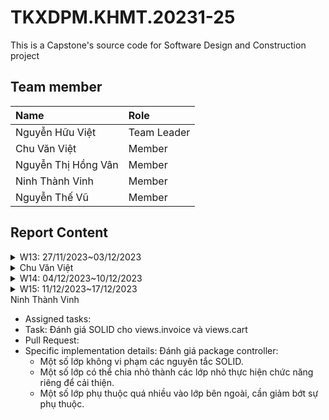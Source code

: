 # TKXDPM.KHMT.20231-25

This is a Capstone's source code for Software Design and Construction project

## Team member

| Name                | Role        |
| :------------------ | :---------- |
| Nguyễn Hữu Việt     | Team Leader |
| Chu Văn Việt        | Member      |
| Nguyễn Thị Hồng Vân | Member      |
| Ninh Thành Vinh     | Member      |
| Nguyễn Thế Vũ       | Member      |

## Report Content

<details>
  <summary>W13: 27/11/2023~03/12/2023 </summary>
<br>

<details>
<summary>Nguyễn Hữu Việt</summary>
<br>

-   Assigned tasks:
    -   Task 1: Bổ sung Coupling cho package controller
-   Implementation details:
    -   Pull Request:
    -   Specific implementation details:
    -   Phương thức **checkMediaInCart(Media media)** thuộc **Control Coupling** do phục thuộc vào hàm **checkMediaInCart** của đối tượng Cart.
    -   Phương thức **makePayment(...)** thuộc **Control Coupling** do phụ thuộc vào cấu trúc nội bộ của **VnPaySubSystem** và kiểm soát luồng của đối tượng này thông qua **save** và **makePaymentTransaction**
    -   Phương thức **getUrlPay** thuộc **Data Coupling** do sử dụng và gọi phương thức **generatePayUrl()** của **vnPayService** - Phương thức **emptyCart()** thuộc **Control Coupling** do phương thức này thay đổi phần dữ liệu của Cart.
    -   Phương thức **createOrder()** thuộc **Control Coupling** do phương thức này ảnh hưởng đến luồng và trạng thái của đối tượng **order**
    -   Phương thức **createInvoice()** tương tự **createOrder()**
    -   Các phương thức **validate...** thuộc **Control Coupling** do bên trong tồn tại các đoạn code phụ thuộc lẫn nhau và phụ thuộc vào tham số truyền vào - Phương thức **validatePlaceRushOrderData** thuộc **Common Coupling** do truy cập vào biến global trong util.
    -   Một số phương thức không có gì truyền hoặc không thực hiện điều gì thuộc là **không xác định Coupling**
    </details>

<details>
<summary>Nguyễn Thế Vũ</summary>
<br>
  
- Assigned tasks:
- Task: Bổ sung Coupling cho package subSystem
 - Pull Request: 
  - Specific implementation details:
    - Phương thức **generatePayUrl(int amount, String contents)** trong VnPaySubsystem thuộc **Data Coupling** do chỉ phục thuộc vào hàm **generatePayUrl(int amount, String contents)** của đối tượng VnPaySubsystemController.
    - Phương thức **makePaymentTransaction(Map<String, String> response)** trong VnPaySubsystem thuộc **Data Coupling** do chỉ phụ thuộc vào **makePaymentTransaction** của **VnPaySubsystemController**

    **File VnPaySubsystemController:**

    Hàm **generatePayOrderUrl**:
    - Data Coupling:
    Phương thức này sử dụng dữ liệu từ Config như `getRandomNumber` và `getIpAddress`. Các giá trị này được truyền vào để tạo các tham số thanh toán.
    Dữ liệu được truyền giữa **VnPaySubsystemController** và **Config** thông qua việc gọi các hàm tiện ích của **Config**.

    Hàm **makePaymentTransaction**:
    - Control Coupling:
    Phương thức này chứa một khối switch để xử lý các trạng thái của giao dịch (errorCode). Điều này có thể được coi là control coupling vì **VnPaySubsystemController** định nghĩa cách xử lý các loại lỗi và trạng thái cụ thể.
    - Một số phương thức không có gì truyền hoặc không thực hiện điều gì thuộc là **không xác định Coupling**

</details>

<details>
<summary>Ninh Thành Vinh</summary>
<br>

-   Assigned tasks:
    -   Task: Bổ sung Coupling cho view.screen.cart và view.screen.invoice
-   Pull Request:
    -   Specific implementation details: - Phương thức **CartScreenHandler(Stage stage, String screenPath)** thuộc **Control Coupling** do sử dụng event **setOnMouseClicked**. - Phương thức **requestOrder()** thuộc **Control Coupling** do phụ thuộc vào **placeOrderController** kiểm soát luồng. - Phương thức **displayCartWithMediaAvailability()** thuộc **Control Coupling** do gọi và sử dụng các phương thức từ **MediaHandler**. - Phương thức **setMediaInfo()** thuộc **Control Coupling** do sử dụng các event từ button. - Phương thức **setInvoiceInfo()** thuộc **Control Coupling** do sử dụng thông tin lấy từ **invoice** ảnh hưởng đến luồng. - Phương thức **confirmInvoice(MouseEvent event)** thuộc **Control Coupling** do phương thức thay đổi đối tượng **paymentScreen** - Phương thức **setMediaInfo()** thuộc **Control Coupling** do phụ thuộc vào phương thức của **orderMedia**. - Phương thức **MediaHandler(String screenPath, CartScreenHandler cartScreen)** thuộc **Data Coupling** do sử dụng đủ params được truyền vào. - Phương thức **setCartMedia(CartMedia cartMedia)** thuộc **Data Coupling** do sử dụng đủ params được truyền vào. - Phương thức **InvoiceScreenHandler(Stage stage, String screenPath, Invoice invoice)** thuộc **Data Coupling** do sử dụng đủ params được truyền vào. - Phương thức **MediaInvoiceScreenHandler(String screenPath)** và **setOrderMedia(OrderMedia orderMedia)** thuộc **Data Coupling** do sử dụng vừa đủ params được truyền vào. - Một số phương thức không có gì truyền hoặc không thực hiện điều gì thuộc là **không xác định Coupling** .
    </details>

<details>
<summary>Nguyễn Thị Hồng Vân</summary>
<br>

-   Assigned tasks:
    -   Task 1: Bổ sung Coupling cho package Views.Screen.Home/Payment/Shipping
-   Implementation details:

    -   Pull Request:
    -   Specific implementation details:
    -   Phương thức **initialize** thuộc **Control Coupling** do phục thuộc vào hàm **HomeController** để lấy danh sách các phương tiện.
    -   Phương thức **addMediaHome** thuộc **Data Coupling** phụ thuộc vào dữ liệu từ danh sách **homeItems**, **hboxMedia**, và các trường trong **MediaHandler**
    -   Phương thức **addMenuItem** thuộc **Data Coupling** phụ thuộc vào dữ liệu từ **splitMenuBtnSearch** để thêm các mục menu vào **MenuButton**
    -   Phương thức **setBController** và **getBController** thuộc **Control Coupling** do phụ thuộc vào HomeController để gán và lấy **HomeController**

    -   Phương thức **displayWebView** thuộc **Control Coupling** phụ thuộc vào **PaymentController** để lấy URL thanh toán **(getUrlPay)** và **handleUrlChanged** để xử lý sự kiện thay đổi URL
    -   Phương thức **handleUrlChanged** thuộc **Control Coupling** phụ thuộc vào cấu trúc URI để lấy query string và phương thức **payOrder** để xử lý kết quả thanh toán
    -   Phương thức **payOrder** thuộc **Control Coupling** phụ thuộc vào **PaymentController** để thực hiện thanh toán và **ResultScreenHandler** để hiển thị kết quả

    -   Phương thức **submitDeliveryInfo** thuộc **Control Coupling** phụ thuộc vào **PlaceOrderController** để thực hiện xác nhận thông tin giao hàng, tính phí vận chuyển,..
    -   Sự kiện **(submitDeliveryInfo(MouseEvent event))** thuộc **Control Coupling** phụ thuộc vào phương thức **submitDeliveryInfo** để xử lý sự kiện khi người dùng nhấn nút "Submit".
    -   Trường biến **(name, phone, address, instructions, province)**thuộc **Data Coupling** phụ thuộc vào phương thức chứa dữ liệu nhập từ người dùng và được sử dụng để xác nhận thông tin giao hàng.
    -   Một số phương thức không có gì truyền hoặc không thực hiện điều gì thuộc là **không xác định Coupling**
    </details>

</details>
  <details>
<summary>Chu Văn Việt</summary>
<br>

-   Assigned tasks:
-   Task: Bổ sung Coupling cho views.screen.Popup, views.screen.BaseScreenHandler, views.screen.FXMLScreenHandler, views.screen.SplashScreenHandler
-   Pull Request:

    -   Specific implementation details:
        **File PopupScreen:**

        -   Data Coupling:
            Hàm **popup(String message, String imagepath, Boolean undecorated)**: Hàm này có data coupling với các tham số đầu vào như `message`, `imagepath`, và `undecorated`.
            Hàm **setImage(String path)**: Data coupling xuất hiện khi `path` được truyền vào hàm để đặt hình ảnh cho thành phần `tickicon`.
            Hàm **success(String message)** và **error(String message)**: Data coupling xuất hiện thông qua tham số `message` được truyền vào hàm để đặt nội dung thông báo của popup.

        -   Control Coupling:
            Hàm **show(Boolean autoclose)** và **show(double time)**: Cả hai hàm này sử dụng biến **stage**, là một thành phần kiểm soát để hiển thị cửa sổ popup.

        **File BaseScreenHandler:**

        -   Data Coupling:
            Hàm **setPreviousScreen(BaseScreenHandler prev)**: Data coupling xuất hiện khi tham chiếu đến màn hình trước đó (`prev`) được truyền vào hàm.
            Hàm **forward(Hashtable messages)**: Data coupling xuất hiện khi `messages` được truyền vào hàm, làm thay đổi trạng thái của thuộc tính `messages` trong class.
            Hàm **setHomeScreenHandler(HomeScreenHandler HomeScreenHandler)**: Data coupling xuất hiện khi **HomeScreenHandler** được truyền vào hàm. Dữ liệu liên kết giữa **BaseScreenHandler** và **HomeScreenHandler** thông qua việc thiết lập thuộc tính `homeScreenHandler`.
            Hàm **setScreenTitle(String string)**: Data coupling xuất hiện khi `string` được truyền vào hàm để đặt tiêu đề của cửa sổ.
            Hàm **setBController(BaseController bController)**: Data coupling xuất hiện khi `bController` được truyền vào hàm để thiết lập thuộc tính `bController`.

        -   Control Coupling:
            Hàm **show()**: Control coupling xuất hiện khi hàm này sử dụng `this.stage` để hiển thị cửa sổ.

        **File SplashScreenHandler:**

        -   Data Coupling:
            Hàm **initialize(URL location, ResourceBundle resources)**: Data coupling xuất hiện khi đường dẫn hình ảnh `"assets/images/Logo.png"` được chọn một cách cụ thể. Nếu đường dẫn thay đổi, cần sửa lại trực tiếp trong code. Điều này tạo ra một mức độ phụ thuộc vào dữ liệu cụ thể trong mã nguồn.

        -   Control Coupling:
            Hàm **initialize(URL location, ResourceBundle resources)**: Có mức độ control coupling khi sử dụng trực tiếp `logo`, một thành phần FXML (JavaFX) được định nghĩa trong file FXML của splash screen. Hàm này sử dụng `logo` để đặt hình ảnh cho `ImageView`.

        -   Một số phương thức không có gì truyền hoặc không thực hiện điều gì thuộc là **không xác định Coupling** .

</details>
</details>

<details>
  <summary>W14: 04/12/2023~10/12/2023 </summary>
<br>
<details>
<summary>Nguyễn Thế Vũ</summary>
<br>
  
- Assigned tasks:
- Task: Bổ sung Cohesion cho package subSystem, refactor lại package subSystem
 - Pull Request: 
  - Specific implementation details:

    **File VnPaySubsystemController:**

    Hàm **generatePayUrl**:
    - Data Coupling:
    Phương thức này thực hiện một nhiệm vụ duy nhất và liên quan đến việc tạo URL thanh toán dựa trên các tham số cung cấp. Các bước trong hàm tất cả đều hướng về một mục tiêu chung, không có sự phân tách rõ ràng giữa các chức năng. Điều này tăng tính đơn nhất và dễ bảo trì của hàm.

    Hàm **makePaymentTransaction**:
    - Functional Cohesion:
    Vì nó tập trung vào một nhiệm vụ cụ thể và liên quan: tạo đối tượng PaymentTransaction từ dữ liệu đầu vào là một bản đồ (Map<String, String> response). Sau đó, hàm xử lý các trường hợp lỗi khác nhau liên quan đến giao dịch thanh toán. Chức năng của hàm này rõ ràng và đồng nhất, giúp cải thiện khả năng bảo trì và hiểu mã nguồn.

</details>

<details>
<summary>Nguyễn Hữu Việt</summary>
<br>  
 - Task: Bổ sung Cohesion cho package controller
 - Pull Request: 
  - Specific implementation details:

    **File BaseController:**

    Hàm **checkMediaInCart(Media media)**:
    - Functional Cohesion:
    Hàm này có mục đích cụ thể là kiểm tra xem một đối tượng Media có trong giỏ hàng (Cart) hay không và trả về đối tượng CartMedia nếu có, ngược lại trả về null. Nó thực hiện một nhiệm vụ cụ thể và liên quan chặt chẽ đến chức năng của giỏ hàng.

    Hàm **getListCartMedia()**:
    - Functional Cohesion:
    Hàm này có mục đích là trả về danh sách các mục trong giỏ hàng. Nó thực hiện một chức năng cụ thể và liên quan chặt chẽ đến chức năng của giỏ hàng.

    **File HomeController:**

    Hàm **getAllMedia()**:
    - Coincidental Cohesion:
    Hàm này có mục đích là lấy tất cả các đối tượng Media từ cơ sở dữ liệu và trả về danh sách để hiển thị. Tuy nhiên, mặc dù chức năng này liên quan đến đối tượng Media, nó không liên quan chặt chẽ đến chức năng của HomeController như quản lý giỏ hàng. Hàm này chỉ là một phần nhỏ của chức năng tổng thể của HomeController.

    **File PaymentController:**

    Hàm **makePayment(Map<String, String> res, int orderId)**:
    - Functional Cohesion:
    Hàm này có mục đích thực hiện quá trình thanh toán. Nó gọi đến một đối tượng VnPaySubsystem để thực hiện giao dịch thanh toán và lưu trữ thông tin giao dịch. Chức năng này liên quan chặt chẽ đến quá trình thanh toán và quản lý đơn hàng.
    Hàm **getUrlPay(int amount, String content)**:
    - Functional Cohesion:
    Hàm này có mục đích là tạo URL thanh toán từ VnPaySubsystem. Chức năng này liên quan chặt chẽ đến việc tạo URL thanh toán từ subsystem VnPay.
    Hàm **emptyCart()**:
    - Functional Cohesion:
    Hàm này có mục đích là làm rỗng giỏ hàng. Chức năng này liên quan chặt chẽ đến quá trình quản lý giỏ hàng.

    **File PaymentController:**

    Hàm **placeOrder()**:
    - Coincidental Cohesion:
    Hàm này kiểm tra sự có sẵn của sản phẩm khi người dùng nhấn nút Place Order. Tuy nhiên, chức năng này không liên quan chặt chẽ đến các chức năng khác của PlaceOrderController, như tạo đơn đặt hàng hay tạo Invoice.
    Hàm **createOrder()**:
    - Functional Cohesion:
    Hàm này tạo đơn đặt hàng dựa trên thông tin từ giỏ hàng (Cart). Chức năng này liên quan chặt chẽ đến việc tạo đơn đặt hàng.
    Hàm **createInvoice(Order order)**:
    - Functional Cohesion:
    Hàm này tạo hóa đơn dựa trên thông tin từ đơn đặt hàng. Chức năng này liên quan chặt chẽ đến việc tạo hóa đơn từ đơn đặt hàng.
    Hàm **processDeliveryInfo(HashMap info)**:
    - Functional Cohesion:
    Hàm này xử lý thông tin giao hàng, nhưng gọi một hàm khác validateDeliveryInfo(HashMap<String, String> info) để thực hiện việc kiểm tra.
    Hàm **validatePhoneNumber(String phoneNumber)** và **validateContainLetterAndNoEmpty(String name)** và **validateAddressPlaceRushOrder(String province, String address)** và **validateMediaPlaceRushorder()**:
    - Functional Cohesion:
    Hàm **getProductAvailablePlaceRush(Order order)**:
    - Functional Cohesion:
    Hàm này tạo hóa đơn dựa trên thông tin từ đơn đặt hàng. Chức năng này liên quan chặt chẽ đến việc tạo hóa đơn từ đơn đặt hàng.
    - Functional Cohesion:

    **File PlaceRushOrderController:**

    Hàm **validatePlaceRushOrderData(Shipment deliveryData)**:
    - Coincidental Cohesion:
    Hàm này có mục đích kiểm tra dữ liệu của đơn hàng đặt gấp. Chức năng này liên quan chặt chẽ đến việc xác thực dữ liệu của đơn hàng đặt gấp.

    **File ViewCartController:**

    Hàm **checkAvailabilityOfProduct()**:
    - Functional  Cohesion:
    Hàm này có mục đích kiểm tra sự có sẵn của sản phẩm trong giỏ hàng. Chức năng này liên quan chặt chẽ đến việc kiểm tra sản phẩm trong giỏ hàng.

</details>
<details>
<summary>Nguyễn Thị Hồng Vân</summary>
<br>
  
- Assigned tasks:
- Task: Bổ sung Cohesion cho package package Views.Screen.Home/Payment/Shipping
 - Pull Request: 
  - Specific implementation details:

    **File HomeScreenHandler:**
    Hàm **initialize**:
    - Control Cohesion:
    Phương thức này có control cohesion vì nó chịu trách nhiệm thiết lập controller và tạo danh sách các mục trên màn hình chủ.

    Hàm **setImage**:
    - Data Cohesion:
    Phương thức này có data cohesion vì nó chỉ liên quan đến việc đặt hình ảnh cho Logo và Icon giỏ hàng.

    Hàm **addMediaHome**:
    - Data Cohesion:
    Phương thức này có data cohesion vì nó chỉ thêm các mục truyền vào vào màn hình chủ.

    Hàm **addMenuItem**:
    - Data Cohesion:
    Phương thức này có data cohesion vì nó chỉ thêm mục menu vào **splitMenuBtnSearch** dựa trên tham số được cung cấp.


    **File PaymentScreenHandler**
    Hàm **displayWebView**:
    - Control Cohesion:
    Phương thức này có control cohesion vì nó liên quan chặt chẽ đến việc hiển thị WebView và xử lý sự kiện khi URL thay đổi.

    Hàm **parseQueryString**:
    - Functional Cohesion:
    Phương thức này có functional cohesion vì nó chỉ thực hiện một nhiệm vụ cụ thể: chuyển đổi query string thành một đối tượng Map<String, String>.

    Hàm **handleUrlChanged**:
    - Control Cohesion:
    Phương thức này có control cohesion vì nó chịu trách nhiệm xử lý sự kiện khi URL thay đổi và chuyển đổi query thành Map.

    Hàm **payOrder**:
    - Control Cohesion:
    Phương thức này có control cohesion vì nó chịu trách nhiệm xử lý thanh toán và hiển thị màn hình kết quả.

    **File ShippingScreenHandler:**
    Hàm **initialize**:
    - Data Cohesion:
    Phương thức này có data cohesion vì nó chỉ liên quan đến việc thiết lập trạng thái ban đầu của giao diện người dùng.
    Hàm **submitDeliveryInfo**:

    - Control Cohesion:
    Phương thức này có control cohesion vì nó chịu trách nhiệm xử lý sự kiện khi người dùng nhấn nút "submitDeliveryInfo" và liên quan chặt chẽ đến việc kiểm tra và xử lý thông tin giao hàng.

    Hàm **getBController**:
    - Data Cohesion:
    Phương thức này có data cohesion vì nó chỉ trả về một đối tượng **PlaceOrderController** (controller cho việc đặt hàng)

</details>
</details>

<details>
  <summary>W15: 11/12/2023~17/12/2023 </summary>
<br>
<details>
<summary>Nguyễn Thế Vũ</summary>

-   Assigned tasks:
-   Task: Đánh giá SOLID cho package subSystem, thiết kế cancelOrder
-   Pull Request:
-   Specific implementation details:
    -   Đánh giá subSystem: Khó mở rộng nếu cần triển khai thêm phương thức thanh toán không cần URL
    -   Thiết kế thêm entity RefundTransaction
    -   Thiết kế lại database cho các lớp order, paymentTransaction, thêm lớp refundTransaction
    -   Thiết kế trang xem danh sách đơn hàng
    -   Kết nối vnPay, gọi được use-case refund của vnPay

</details>

<details>
<summary>Nguyễn Hữu Việt</summary>

-   Assigned tasks:
-   Task: Đánh giá SOLID cho package controller
-   Pull Request:
-   Specific implementation details:
    -   Đánh giá package controller:
	-   Tuân thủ một số nguyên tắc trong SOLID, (chủ yếu là SRP)
	-   Có thể cải thiện bằng cách tách nhỏ một số function, do có một số function đang hoạt động quá nhiều chức năng
	-   Một số lớp phụ thuộc quá nhiều vào lớp bên ngoài, cần giảm bớt sự phụ thuộc


</details>

<details>
<summary>Nguyễn Thị Hồng Vân</summary>

-   Assigned tasks:
-   Task: Đánh giá SOLID cho package Views Home/Payment/Shipping
-   Pull Request:
-   Specific implementation details:
    -   Đánh giá package Home:
	- Một số phương thức trong HomeScreenHandler có thể được chia nhỏ thành các phương thức nhỏ hơn để giảm độ phức tạp và tăng độ rõ ràng.
	- Có thể giảm sự phụ thuộc bằng cách áp dụng Dependency Injection và giảm kết nối chặt chẽ giữa các lớp.
    -   Đánh giá package Payment:
    	- Có thể cải thiện: Phương thức displayWebView và handleUrlChanged có thể được chia nhỏ thành các phương thức nhỏ hơn để tăng độ rõ ràng.
	- Có thể giảm sự phụ thuộc bằng cách áp dụng Dependency Injection.
    -   Đánh giá package Shipping:
   	- Phương thức submitDeliveryInfo có thể được chia nhỏ để giảm độ phức tạp và tăng tính tái sử dụng.
	- Có thể giảm sự phụ thuộc bằng cách áp dụng Dependency Injection và giảm kết nối chặt chẽ giữa các lớp.
</details>
</details>

<summary>Ninh Thành Vinh</summary>

-   Assigned tasks:
-   Task: Đánh giá SOLID cho views.invoice và views.cart
-   Pull Request:
-   Specific implementation details:
    Đánh giá package controller:
	-   Một số lớp không vi phạm các nguyên tắc SOLID.
	-   Một số lớp có thể chia nhỏ thành các lớp nhỏ thực hiện chức năng riêng để cải thiện.
	-   Một số lớp phụ thuộc quá nhiều vào lớp bên ngoài, cần giảm bớt sự phụ thuộc.
</details>
